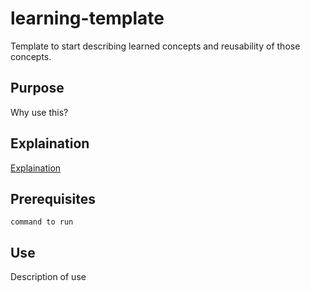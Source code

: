 # learning-template
Template to start describing learned concepts and reusability of those concepts. 

## Purpose
Why use this?

## Explaination
[Explaination](webaddress)

## Prerequisites
`command to run`

## Use
Description of use
